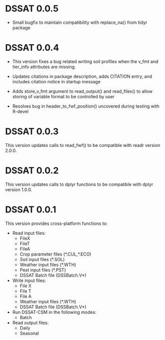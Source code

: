 # DSSAT 0.0.5

- Small bugfix to maintain compatibility with replace_na() from tidyr package

# DSSAT 0.0.4

- This version fixes a bug related writing soil profiles when the v_fmt and tier_info attributes are missing.

- Updates citations in package description, adds CITATION entry, and includes citation notice in startup message

- Adds store_v_fmt argument to read_output() and read_filex() to allow storing of variable format to be controlled by user

- Resolves bug in header_to_fwf_position() uncovered during testing with R-devel

# DSSAT 0.0.3

This version updates calls to read_fwf() to be compatible with readr version 2.0.0.

# DSSAT 0.0.2

This version updates calls to dplyr functions to be compatible with dplyr version 1.0.0.

# DSSAT 0.0.1

This version provides cross-platform functions to:
  - Read input files:
    - FileX
    - FileT
    - FileA
    - Crop parameter files (\*.CUL,\*.ECO)
    - Soil input files (\*.SOL)
    - Weather input files (\*.WTH)
    - Pest input files (\*.PST)
    - DSSAT Batch file (DSSBatch.V\*)
- Write input files:
    - File X
    - File T
    - File A
    - Weather input files (\*.WTH)
    - DSSAT Batch file (DSSBatch.V\*)
- Run DSSAT-CSM in the following modes:
    - Batch
- Read output files:
    - Daily
    - Seasonal
